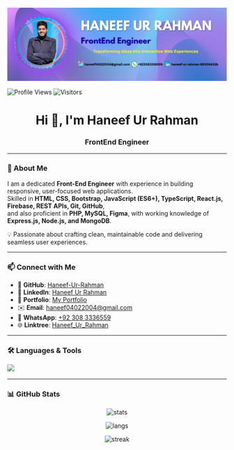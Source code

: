 ![Banner](https://raw.githubusercontent.com/Haneef-Ur-Rahman/Haneef-Ur-Rahman/main/assets/LinkedIn%20Banner4.png)

![Profile Views](https://komarev.com/ghpvc/?username=Haneef-Ur-Rahman&color=blue&style=flat-square) ![Visitors](https://visitor-badge.laobi.icu/badge?page_id=Haneef-Ur-Rahman.Haneef-Ur-Rahman)

<h1 align="center">Hi 👋, I'm Haneef Ur Rahman</h1>
<h3 align="center">FrontEnd Engineer</h3>

---

### 🚀 About Me
I am a dedicated **Front-End Engineer** with experience in building responsive, user-focused web applications.  
Skilled in **HTML, CSS, Bootstrap, JavaScript (ES6+), TypeScript, React.js, Firebase, REST APIs, Git, GitHub**,  
and also proficient in **PHP, MySQL, Figma**, with working knowledge of **Express.js, Node.js, and MongoDB**.  

💡 Passionate about crafting clean, maintainable code and delivering seamless user experiences.  

---

### 📫 Connect with Me
- 🐙 **GitHub**: [Haneef-Ur-Rahman](https://github.com/Haneef-Ur-Rahman)  
- 💼 **LinkedIn**: [Haneef Ur Rahman](https://www.linkedin.com/in/haneef-ur-rahman/)  
- 📂 **Portfolio**: [My Portfolio](https://haneef-ur-rahman.github.io/my-Portfolio)  
- ✉️ **Email**: haneef04022004@gmail.com  
- 📱 **WhatsApp**: [+92 308 3336559](https://wa.me/923083336559)  
- 🌐 **Linktree**: [Haneef_Ur_Rahman](https://linktr.ee/Haneef_Ur_Rahman)  

---

### 🛠️ Languages & Tools
<p align="left">
  <img src="https://skillicons.dev/icons?i=html,css,bootstrap,js,ts,react,firebase,git,github,php,mysql,figma,nodejs,express,mongodb" />
</p>

---

### 📊 GitHub Stats
<p align="center">
  <img src="https://github-readme-stats.vercel.app/api?username=Haneef-Ur-Rahman&show_icons=true&theme=radical" alt="stats" />
</p>

<p align="center">
  <img src="https://github-readme-stats.vercel.app/api/top-langs/?username=Haneef-Ur-Rahman&layout=compact&theme=radical" alt="langs" />
</p>

<p align="center">
  <img src="https://github-readme-streak-stats.herokuapp.com/?user=Haneef-Ur-Rahman&theme=radical" alt="streak" />
</p>




